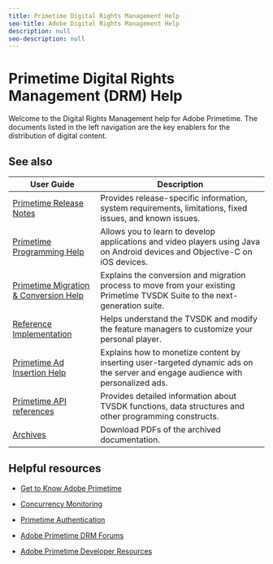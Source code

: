 ```yaml
---
title: Primetime Digital Rights Management Help
seo-title: Adobe Digital Rights Management Help
description: null
seo-description: null
---
```


# Primetime Digital Rights Management (DRM) Help

Welcome to the Digital Rights Management help for Adobe Primetime. The documents listed in the left navigation are the key enablers for the distribution of digital content. 

## See also

| User Guide | Description |
|--- |--- |
| [Primetime Release Notes](/help/release-notes/home.md) | Provides release-specific information, system requirements, limitations, fixed issues, and known issues. |
[Primetime Programming Help](/help/programming/home.md)  | Allows you to learn to develop applications and video players using Java on Android devices and Objective-C on iOS devices. |
| [Primetime Migration & Conversion Help](/help/migration-guides/home.md) | Explains the conversion and migration process to move from your existing Primetime TVSDK Suite to the next-generation suite.   |
| [Reference Implementation](/help/android-reference-implementation/home.md) | Helps understand the TVSDK and modify the feature managers to customize your personal player. |
| [Primetime Ad Insertion Help](/help/dynamic-ad-insertion/home.md) | Explains how to monetize content by inserting user-targeted dynamic ads on the server and engage audience with personalized ads. |
| [Primetime API references](/help/reference/api-references.md) | Provides detailed information about TVSDK functions, data structures and other programming constructs. |
| [Archives](https://helpx.adobe.com/primetime/archives.html) | Download PDFs of the archived documentation. |

## Helpful resources

* [Get to Know Adobe Primetime](https://www.adobe.com/in/marketing/primetime.html)

* [Concurrency Monitoring](https://tve.helpdocsonline.com/concurrency-monitoring-introduction)

* [Primetime Authentication](https://tve.helpdocsonline.com/home)

* [Adobe Primetime DRM Forums](https://forums.adobe.com/community/adobe_access)

* [Adobe Primetime Developer Resources](https://www.adobe.com/devnet/primetime.html)
